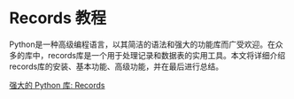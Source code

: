 # Records 教程

<show-structure depth="3"/>

Python是一种高级编程语言，以其简洁的语法和强大的功能库而广受欢迎。在众多的库中，records库是一个用于处理记录和数据表的实用工具。本文将详细介绍records库的安装、基本功能、高级功能，并在最后进行总结。



<seealso>
<category ref="ref_docs">
    <a href="https://mp.weixin.qq.com/s/VxHIFH59tkXswoNc3yINgA">强大的 Python 库: Records</a>
</category>
<category ref="ref_github">
</category>
<category ref="ref_issues">
</category>
<category ref="ref_hf">
</category>
<category ref="ref_ms">
</category>
</seealso>

